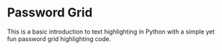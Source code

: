 # Password Grid
 This is a basic introduction to text highlighting in Python with a simple yet fun password grid highlighting code.
